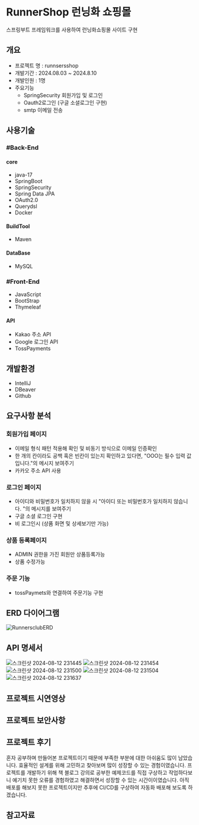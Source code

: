 # RunnerShop 런닝화 쇼핑몰
 스프링부트 프레임워크를 사용하여 런닝화쇼핑몰 사이트 구현

## 개요
- 프로젝트 명 : runnsersshop
- 개발기간 : 2024.08.03 ~ 2024.8.10
- 개발인원 :  1명
- 주요기능
   - SpringSecurity 회원가입 및 로그인
   - Oauth2로그인 (구글 소셜로그인 구현) 
   - smtp 이메일 전송
## 사용기술
### #Back-End
#### core
- java-17
- SpringBoot
- SpringSecurity
- Spring Data JPA
- OAuth2.0
- Querydsl
- Docker
#### BuildTool
- Maven
#### DataBase
- MySQL

### #Front-End
- JavaScript
- BootStrap
- Thymeleaf
#### API
- Kakao 주소 API
- Google 로그인 API
- TossPayments
  
## 개발환경
- IntelliJ
- DBeaver
- Github

## 요구사항 분석
 ### 회원가입 페이지
- 이메일 형식 패턴 적용해 확인 및 비동기 방식으로 이메일 인증확인
- 한 개의 칸이라도 공백 혹은 빈칸이 있는지 확인하고 있다면, "OOO는 필수 입력 값입니다."의 메시지 보여주기
- 카카오 주소 API 사용

### 로그인 페이지
- 아이디와 비밀번호가 일치하지 않을 시 "아이디 또는 비밀번호가 일치하지 않습니다. "의 메시지를 보여주기
- 구글 소셜 로그인 구현
- 비 로그인시 (상품 화면 및 상세보기만 가능)

### 상품 등록페이지
- ADMIN 권한을 가진 회원만 상품등록가능
- 상품 수정가능

### 주문 기능
- tossPaymets와 연결하여 주문기능 구현 

## ERD 다이어그램
![RunnersclubERD](https://github.com/user-attachments/assets/71724dd7-590a-4c66-9d9b-c54f837b6be1)

## API 명세서

![스크린샷 2024-08-12 231445](https://github.com/user-attachments/assets/8e25a75b-2c11-4efa-88b7-6c07e4a3d6c9)
![스크린샷 2024-08-12 231454](https://github.com/user-attachments/assets/231b9029-ffdf-46c5-b21b-322ba6d851ed)
![스크린샷 2024-08-12 231500](https://github.com/user-attachments/assets/ae8d5d59-e543-4e6d-a6b4-72c51092fae1)
![스크린샷 2024-08-12 231504](https://github.com/user-attachments/assets/7e971e6d-dcd8-47ab-898b-35c619134b75)
![스크린샷 2024-08-12 231637](https://github.com/user-attachments/assets/5f1ee5d3-b82c-47ce-b1a3-3140581bcaae)



## 프로젝트 시연영상


## 프로젝트 보안사항

## 프로젝트 후기
혼자 공부하며 만들어본 프로젝트이기 때문에 부족한 부분에 대한 아쉬움도 많이 남았습니다.
효율적인 설계를 위해 고민하고 찾아보며 많이 성장할 수 있는 경험이였습니다. 프로젝트를 개발하기 위해 책 블로그 강의로 공부한 예제코드를 직접 구상하고 작업하다보니 예기치 못한 오류를 경험하였고 해결하면서 성장할 수 있는 시간이이였습니다.
아직 배포를 해보지 못한 프로젝트이지만  추후에 CI/CD를 구상하여 자동화 배포해 보도록 하겠습니다.




## 참고자료
